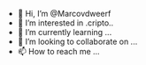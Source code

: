 - 👋 Hi, I’m @Marcovdweerf
- 👀 I’m interested in .cripto..
- 🌱 I’m currently learning ...
- 💞️ I’m looking to collaborate on ...
- 📫 How to reach me ...

<!---
Marcovdweerf/Marcovdweerf is a ✨ special ✨ repository because its `README.md` (this file) appears on your GitHub profile.
You can click the Preview link to take a look at your changes.
--->
